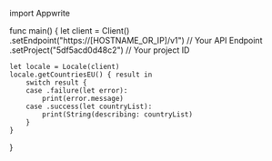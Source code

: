 import Appwrite

func main() {
    let client = Client()
      .setEndpoint("https://[HOSTNAME_OR_IP]/v1") // Your API Endpoint
      .setProject("5df5acd0d48c2") // Your project ID

    let locale = Locale(client)
    locale.getCountriesEU() { result in
        switch result {
        case .failure(let error):
            print(error.message)
        case .success(let countryList):
            print(String(describing: countryList)
        }
    }
}
